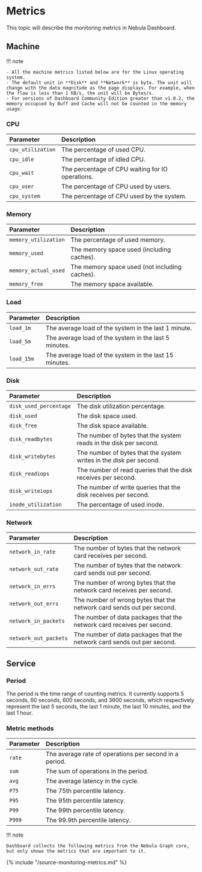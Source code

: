 # Metrics

This topic will describe the monitoring metrics in Nebula Dashboard.

## Machine

!!! note

    - All the machine metrics listed below are for the Linux operating system.
    - The default unit in **Disk** and **Network** is byte. The unit will change with the data magnitude as the page displays. For example, when the flow is less than 1 KB/s, the unit will be Bytes/s.
    - For versions of Dashboard Community Edition greater than v1.0.2, the memory occupied by Buff and Cache will not be counted in the memory usage.

### CPU

|Parameter|Description|
|:---|:---|
|`cpu_utilization`| The percentage of used CPU. |
|`cpu_idle`| The percentage of idled CPU. |
|`cpu_wait`| The percentage of CPU waiting for IO operations. |
|`cpu_user`| The percentage of CPU used by users. |
|`cpu_system`| The percentage of CPU used by the system. |

### Memory

|Parameter| Description|
|:---|:---|
|`memory_utilization`| The percentage of used memory. |
|`memory_used`| The memory space used (including caches). |
|`memory_actual_used`| The memory space used (not including caches). |
|`memory_free`| The memory space available. |

### Load

|Parameter| Description|
|:---|:---|
|`load_1m`| The average load of the system in the last 1 minute. |
|`load_5m`| The average load of the system in the last 5 minutes. |
|`load_15m`| The average load of the system in the last 15 minutes. |

### Disk

|Parameter| Description|
|:---|:---|
|`disk_used_percentage`| The disk utilization percentage.|
|`disk_used`| The disk space used. |
|`disk_free`| The disk space available. |
|`disk_readbytes`| The number of bytes that the system reads in the disk per second. |
|`disk_writebytes`| The number of bytes that the system writes in the disk per second. |
|`disk_readiops`| The number of read queries that the disk receives per second. |
|`disk_writeiops`| The number of write queries that the disk receives per second. |
|`inode_utilization`| The percentage of used inode. |

### Network

|Parameter| Description|
|:---|:---|
|`network_in_rate`| The number of bytes that the network card receives per second. |
|`network_out_rate`| The number of bytes that the network card sends out per second. |
|`network_in_errs`| The number of wrong bytes that the network card receives per second. |
|`network_out_errs`| The number of wrong bytes that the network card sends out per second. |
|`network_in_packets`| The number of data packages that the network card receives per second. |
|`network_out_packets`| The number of data packages that the network card sends out per second. |

## Service

### Period

The period is the time range of counting metrics. It currently supports 5 seconds, 60 seconds, 600 seconds, and 3600 seconds, which respectively represent the last 5 seconds, the last 1 minute, the last 10 minutes, and the last 1 hour.

### Metric methods

|Parameter|Description|
|:---|:---|
|`rate`| The average rate of operations per second in a period. |
|`sum`| The sum of operations in the period. |
|`avg`| The average latency in the cycle. |
|`P75`| The 75th percentile latency. |
|`P95`| The 95th percentile latency. |
|`P99`| The 99th percentile latency. |
|`P999`| The 99.9th percentile latency. |


!!! note

    Dashboard collects the following metrics from the Nebula Graph core, but only shows the metrics that are important to it. 

{% include "/source-monitoring-metrics.md" %}

<!-- The line above is for content reusing. The source file is in the docs-2.0/reuse directory. -->
